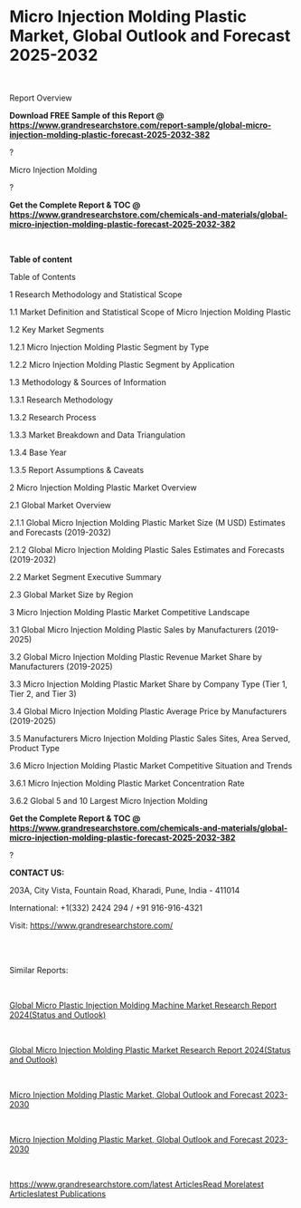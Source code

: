 <h1>Micro Injection Molding Plastic Market, Global Outlook and Forecast 2025-2032</h1><br/><p>Report Overview</p>
 
 
 
 <div><b>Download FREE Sample of this Report @ <a href="https://www.grandresearchstore.com/report-sample/global-micro-injection-molding-plastic-forecast-2025-2032-382">https://www.grandresearchstore.com/report-sample/global-micro-injection-molding-plastic-forecast-2025-2032-382</a></b></div>
 
 
 
 <p>? </p>
 
 
 
 <p>Micro Injection Molding</p>
 
 
 
 <p>? </p>
 
 
 
 <div><b>Get the Complete Report & TOC @ <a href="https://www.grandresearchstore.com/chemicals-and-materials/global-micro-injection-molding-plastic-forecast-2025-2032-382">https://www.grandresearchstore.com/chemicals-and-materials/global-micro-injection-molding-plastic-forecast-2025-2032-382</a></b></div>
 
 
 
 <p><br />
 
 <b>Table of content</b></p>
 
 
 
 <p>Table of Contents<br />
 
 1 Research Methodology and Statistical Scope<br />
 
 1.1 Market Definition and Statistical Scope of Micro Injection Molding Plastic<br />
 
 1.2 Key Market Segments<br />
 
 1.2.1 Micro Injection Molding Plastic Segment by Type<br />
 
 1.2.2 Micro Injection Molding Plastic Segment by Application<br />
 
 1.3 Methodology & Sources of Information<br />
 
 1.3.1 Research Methodology<br />
 
 1.3.2 Research Process<br />
 
 1.3.3 Market Breakdown and Data Triangulation<br />
 
 1.3.4 Base Year<br />
 
 1.3.5 Report Assumptions & Caveats<br />
 
 2 Micro Injection Molding Plastic Market Overview<br />
 
 2.1 Global Market Overview<br />
 
 2.1.1 Global Micro Injection Molding Plastic Market Size (M USD) Estimates and Forecasts (2019-2032)<br />
 
 2.1.2 Global Micro Injection Molding Plastic Sales Estimates and Forecasts (2019-2032)<br />
 
 2.2 Market Segment Executive Summary<br />
 
 2.3 Global Market Size by Region<br />
 
 3 Micro Injection Molding Plastic Market Competitive Landscape<br />
 
 3.1 Global Micro Injection Molding Plastic Sales by Manufacturers (2019-2025)<br />
 
 3.2 Global Micro Injection Molding Plastic Revenue Market Share by Manufacturers (2019-2025)<br />
 
 3.3 Micro Injection Molding Plastic Market Share by Company Type (Tier 1, Tier 2, and Tier 3)<br />
 
 3.4 Global Micro Injection Molding Plastic Average Price by Manufacturers (2019-2025)<br />
 
 3.5 Manufacturers Micro Injection Molding Plastic Sales Sites, Area Served, Product Type<br />
 
 3.6 Micro Injection Molding Plastic Market Competitive Situation and Trends<br />
 
 3.6.1 Micro Injection Molding Plastic Market Concentration Rate<br />
 
 3.6.2 Global 5 and 10 Largest Micro Injection Molding</p>
 
 
 
 <div><b>Get the Complete Report & TOC @ <a href="https://www.grandresearchstore.com/chemicals-and-materials/global-micro-injection-molding-plastic-forecast-2025-2032-382">https://www.grandresearchstore.com/chemicals-and-materials/global-micro-injection-molding-plastic-forecast-2025-2032-382</a></b></div>
 
 
 
 <p>? </p>
 
 
 
 <p><b>CONTACT US:</b><br />
 
 203A, City Vista, Fountain Road, Kharadi, Pune, India - 411014<br />
 
 International: +1(332) 2424 294 / +91 916-916-4321<br />
 
 Visit: <a href="https://www.grandresearchstore.com/">https://www.grandresearchstore.com/</a><br />
 
 <br />
 
 <br />
 
 Similar Reports:<br />
 
 <br />
 
 <a href="https://www.grandresearchstore.com/machines/global-micro-plastic-injection-molding-machine-2024-498">Global Micro Plastic Injection Molding Machine Market Research Report 2024(Status and Outlook)</a><br />
 
 <br />
 
 <a href="https://www.grandresearchstore.com/chemicals-and-materials/global-micro-injection-molding-plastic-2024-373">Global Micro Injection Molding Plastic Market Research Report 2024(Status and Outlook)</a><br />
 
 <br />
 
 <a href="https://www.grandresearchstore.com/chemicals-and-materials/global-micro-injection-molding-plastic-forecast-2023-2030-889">Micro Injection Molding Plastic Market, Global Outlook and Forecast 2023-2030</a><br />
 
 <br />
 
 <a href="https://www.grandresearchstore.com/chemicals-and-materials/global-micro-injection-molding-plastic-forecast-2023-2030-695">Micro Injection Molding Plastic Market, Global Outlook and Forecast 2023-2030</a><br />
 
 <br />
 
 <a href="https://gyeongbokgung.com">https://www.grandresearchstore.com/</a><a href="https://hallyeomaritime.com">latest Articles</a><a href="https://jingwansa.com">Read More</a><a href="https://nguoiviet.jp/">latest Articles</a><a href="https://www.intelmarketresearch.com/">latest Publications</a></p>